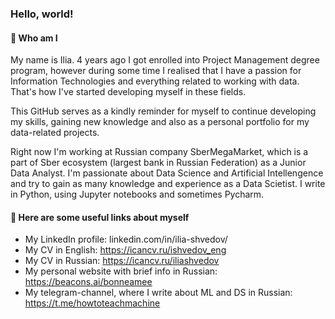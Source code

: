 ### Hello, world!
#### :slightly_smiling_face: Who am I 
My name is Ilia. 4 years ago I got enrolled into Project Management degree program, however during some time I realised that I have a passion for Information Technologies and everything related to working with data. That's how I've started developing myself in these fields.

This GitHub serves as a kindly reminder for myself to continue developing my skills, gaining new knowledge and also as a personal portfolio for my data-related projects.

Right now I'm working at Russian company SberMegaMarket, which is a part of Sber ecosystem (largest bank in Russian Federation) as a Junior Data Analyst. I'm passionate about Data Science and Artificial Intellengence and try to gain as many knowledge and experience as a Data Scietist. I write in Python, using Jupyter notebooks and sometimes Pycharm.

#### :scroll: Here are some useful links about myself
* My LinkedIn profile: linkedin.com/in/ilia-shvedov/
* My CV in English: https://icancv.ru/ishvedov_eng
* My CV in Russian: https://icancv.ru/iliashvedov
* My personal website with brief info in Russian: https://beacons.ai/bonneamee
* My telegram-channel, where I write about ML and DS in Russian: https://t.me/howtoteachmachine
